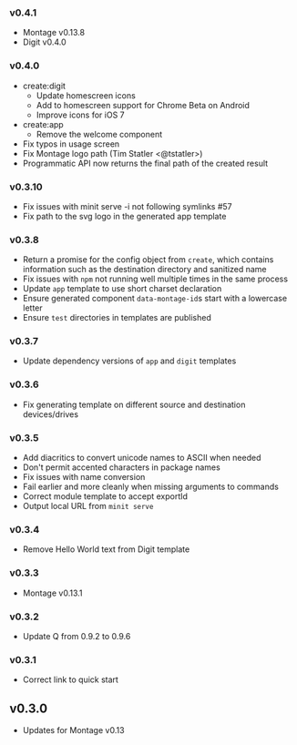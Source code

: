 ### v0.4.1

 - Montage v0.13.8
 - Digit v0.4.0

### v0.4.0

 - create:digit
   * Update homescreen icons
   * Add to homescreen support for Chrome Beta on Android
   * Improve icons for iOS 7
 - create:app
   * Remove the welcome component
 - Fix typos in usage screen
 - Fix Montage logo path (Tim Statler <@tstatler>)
 - Programmatic API now returns the final path of the created result

### v0.3.10

 - Fix issues with minit serve -i not following symlinks #57
 - Fix path to the svg logo in the generated app template

### v0.3.8

 - Return a promise for the config object from `create`, which contains
   information such as the destination directory and sanitized name
 - Fix issues with `npm` not running well multiple times in the same process
 - Update `app` template to use short charset declaration
 - Ensure generated component `data-montage-id`s start with a lowercase letter
 - Ensure `test` directories in templates are published

### v0.3.7

 - Update dependency versions of `app` and `digit` templates

### v0.3.6

 - Fix generating template on different source and destination devices/drives

### v0.3.5

 - Add diacritics to convert unicode names to ASCII when needed
 - Don't permit accented characters in package names
 - Fix issues with name conversion
 - Fail earlier and more cleanly when missing arguments to commands
 - Correct module template to accept exportId
 - Output local URL from `minit serve`

### v0.3.4

 - Remove Hello World text from Digit template

### v0.3.3

 - Montage v0.13.1

### v0.3.2

 - Update Q from 0.9.2 to 0.9.6

### v0.3.1

- Correct link to quick start

## v0.3.0

 - Updates for Montage v0.13
